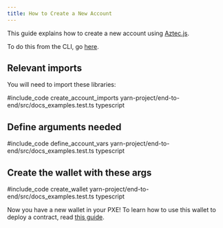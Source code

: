 ```yaml
---
title: How to Create a New Account
---
```


This guide explains how to create a new account using [Aztec.js](../main.md).

To do this from the CLI, go [here](../../sandbox/references/cli-commands.md#creating-accounts).

## Relevant imports

You will need to import these libraries:

#include_code create_account_imports yarn-project/end-to-end/src/docs_examples.test.ts typescript

## Define arguments needed

#include_code define_account_vars yarn-project/end-to-end/src/docs_examples.test.ts typescript

## Create the wallet with these args

#include_code create_wallet yarn-project/end-to-end/src/docs_examples.test.ts typescript

Now you have a new wallet in your PXE! To learn how to use this wallet to deploy a contract, read [this guide](./deploy_contract.md).

